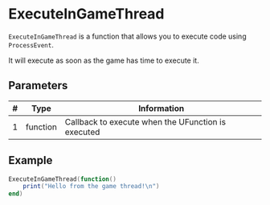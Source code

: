 # ExecuteInGameThread

`ExecuteInGameThread` is a function that allows you to execute code using `ProcessEvent`.

It will execute as soon as the game has time to execute it.

## Parameters

| # | Type     | Information |
|---|----------|-------------|
| 1 | function | Callback to execute when the UFunction is executed |

## Example

```lua
ExecuteInGameThread(function()
    print("Hello from the game thread!\n")
end)
```